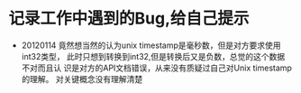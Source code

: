 # 记录工作中遇到的Bug,给自己提示

  * 20120114
    竟然想当然的认为unix timestamp是毫秒数，但是对方要求使用int32类型，
    此时只想到转换到int32,但是转换后又是负数，总觉的这个数据不对而且认
    识是对方的API文档错误，从来没有质疑过自己对Unix timestamp的理解。
    对关键概念没有理解清楚

